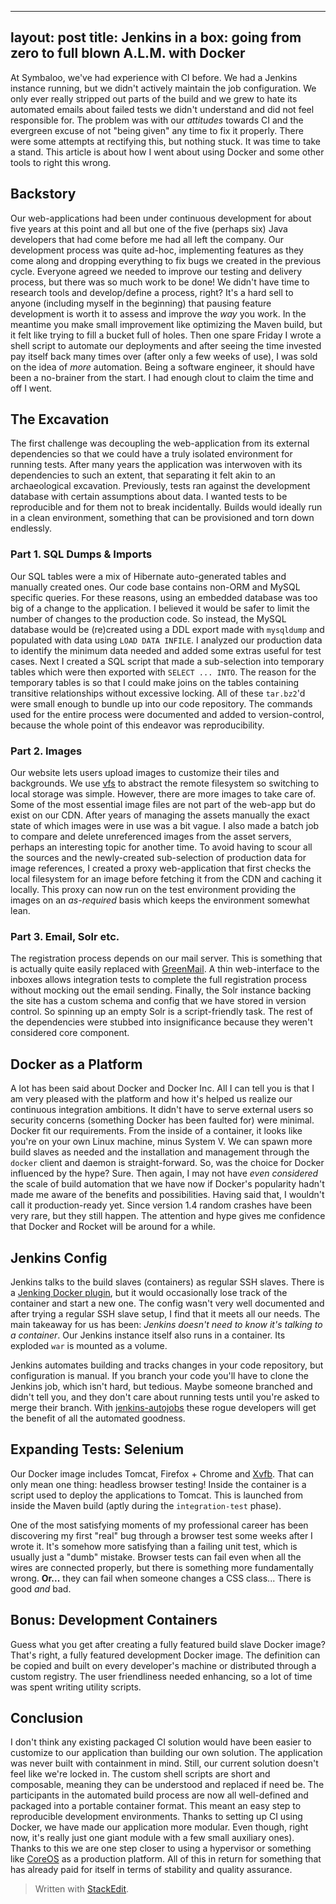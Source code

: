 
---
layout: post
title: Jenkins in a box: going from zero to full blown A.L.M. with Docker
---

At Symbaloo, we've had experience with CI before. We had a Jenkins instance running, but we didn't actively maintain the job configuration. We only ever really stripped out parts of the build and we grew to hate its automated emails about failed tests we didn't understand and did not feel responsible for. The problem was with our *attitudes* towards CI and the evergreen excuse of not "being given" any time to fix it properly. There were some attempts at rectifying this, but nothing stuck. It was time to take a stand. This article is about how I went about using Docker and some other tools to right this wrong.

## Backstory
Our web-applications had been under continuous development for about five years at this point and all but one of the five (perhaps six) Java developers that had come before me had all left the company. Our development process was quite ad-hoc, implementing features as they come along and dropping everything to fix bugs we created in the previous cycle. Everyone agreed we needed to improve our testing and delivery process, but there was so much work to be done! We didn't have time to research tools and develop/define a process, right? It's a hard sell to anyone (including myself in the beginning) that pausing feature development is worth it to assess and improve the *way* you work. In the meantime you make small improvement like optimizing the Maven build, but it felt like trying to fill a bucket full of holes. Then one spare Friday I wrote a shell script to automate our deployments and after seeing the time invested pay itself back many times over (after only a few weeks of use), I was sold on the idea of *more* automation. Being a software engineer, it should have been a no-brainer from the start. I had enough clout to claim the time and off I went.

## The Excavation
The first challenge was decoupling the web-application from its external dependencies so that we could have a truly isolated environment for running tests. After many years the application was interwoven with its dependencies to such an extent, that separating it felt akin to an archaeological excavation. Previously, tests ran against the development database with certain assumptions about data. I wanted tests to be reproducible and for them not to break incidentally. Builds would ideally run in a clean environment, something that can be provisioned and torn down endlessly.

### Part 1. SQL Dumps & Imports
Our SQL tables were a mix of Hibernate auto-generated tables and manually created ones. Our code base contains non-ORM and MySQL specific queries. For these reasons, using an embedded database was too big of a change to the application. I believed it would be safer to limit the number of changes to the production code. So instead, the MySQL database would be (re)created using a DDL export made with `mysqldump` and populated with data using `LOAD DATA INFILE`. I analyzed our production data to identify the minimum data needed and added some extras useful for test cases. Next I created a SQL script that made a sub-selection into temporary tables which were then exported with `SELECT ... INTO`. The reason for the temporary tables is so that I could make joins on the tables containing transitive relationships without excessive locking. All of these `tar.bz2`'d were small enough to bundle up into our code repository. The commands used for the entire process were documented and added to version-control, because the whole point of this endeavor was reproducibility.

### Part 2. Images
Our website lets users upload images to customize their tiles and backgrounds. We use [vfs](http://commons.apache.org/proper/commons-vfs/) to abstract the remote filesystem so switching to local storage was simple. However, there are more images to take care of. Some of the most essential image files are not part of the web-app but do exist on our CDN. After years of managing the assets manually the exact state of which images were in use was a bit vague. I also made a batch job to compare and delete unreferenced images from the asset servers, perhaps an interesting topic for another time. To avoid having to scour all the sources and the newly-created sub-selection of production data for image references, I created a proxy web-application that first checks the local filesystem for an image before fetching it from the CDN and caching it locally. This proxy can now run on the test environment providing the images on an *as-required* basis which keeps the environment somewhat lean.

### Part 3. Email, Solr etc.
The registration process depends on our mail server. This is something that is actually quite easily replaced with [GreenMail](http://www.icegreen.com/greenmail/). A thin web-interface to the inboxes allows integration tests to complete the full registration process without mocking out the email sending. Finally, the Solr instance backing the site has a custom schema and config that we have stored in version control. So spinning up an empty Solr is a script-friendly task. The rest of the dependencies were stubbed into insignificance because they weren't considered core component.

## Docker as a Platform
A lot has been said about Docker and Docker Inc. All I can tell you is that I am very pleased with the platform and how it's helped us realize our continuous integration ambitions. It didn't have to serve external users so security concerns (something Docker has been faulted for) were minimal. Docker fit our requirements. From the inside of a container, it looks like you're on your own Linux machine, minus System V. We can spawn more build slaves as needed and the installation and management through the `docker` client and daemon is straight-forward. So, was the choice for Docker influenced by the hype? Sure. Then again, I may not have *even considered* the scale of build automation that we have now if Docker's popularity hadn't made me aware of the benefits and possibilities. Having said that, I wouldn't call it production-ready yet. Since version 1.4 random crashes have been very rare, but they still happen. The attention and hype gives me confidence that Docker and Rocket will be around for a while.

## Jenkins Config
Jenkins talks to the build slaves (containers) as regular SSH slaves. There is a [Jenking Docker plugin](https://wiki.jenkins-ci.org/display/JENKINS/Docker+Plugin), but it would occasionally lose track of the container and start a new one. The config wasn't very well documented and after trying a regular SSH slave setup, I find that it meets all our needs. The main takeaway for us has been: *Jenkins doesn't need to know it's talking to a container*. Our Jenkins instance itself also runs in a container. Its exploded `war` is mounted as a volume.

Jenkins automates building and tracks changes in your code repository, but configuration is manual. If you branch your code you'll have to clone the Jenkins job, which isn't hard, but tedious. Maybe someone branched and didn't tell you, and they don't care about running tests until you're asked to merge their branch. With [jenkins-autojobs](http://jenkins-autojobs.readthedocs.org) these rogue developers will get the benefit of all the automated goodness. 

## Expanding Tests: Selenium
Our Docker image includes Tomcat, Firefox + Chrome and [Xvfb](http://en.wikipedia.org/wiki/Xvfb). That can only mean one thing: headless browser testing! Inside the container is a script used to deploy the applications to Tomcat. This is launched from inside the Maven build (aptly during the `integration-test` phase). 

One of the most satisfying moments of my professional career has been discovering my first "real" bug through a browser test some weeks after I wrote it. It's somehow more satisfying than a failing unit test, which is usually just a "dumb" mistake. Browser tests can fail even when all the wires are connected properly, but there is something more fundamentally wrong. **Or...** they can fail when someone changes a CSS class... There is good *and* bad.

## Bonus: Development Containers
Guess what you get after creating a fully featured build slave Docker image? That's right, a fully featured development Docker image. The definition can be copied and built on every developer's machine or distributed through a custom registry. The user friendliness needed enhancing, so a lot of time was spent writing utility scripts. 

## Conclusion
I don't think any existing packaged CI solution would have been easier to customize to our application than building our own solution. The application was never built with containment in mind. Still, our current solution doesn't feel like we're locked in. The custom shell scripts are short and composable, meaning they can be understood and replaced if need be. The participants in the automated build process are now all well-defined and packaged into a portable container format. This meant an easy step to reproducible development environments. Thanks to setting up CI using Docker, we have made our application more modular. Even though, right now, it's really just one giant module with a few small auxiliary ones). Thanks to this we are one step closer to using a hypervisor or something like [CoreOS](https://coreos.com/) as a production platform. All of this in return for something that has already paid for itself in terms of stability and quality assurance.

> Written with [StackEdit](https://stackedit.io/).

